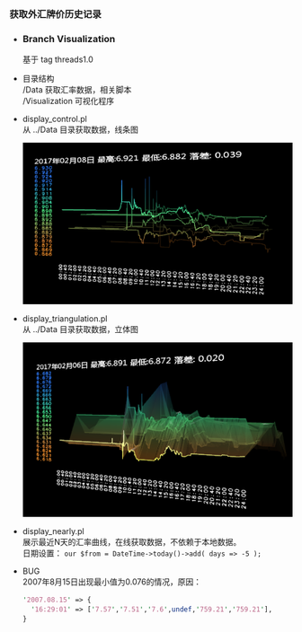 ### 获取外汇牌价历史记录  

* ### Branch Visualization  
  基于 tag threads1.0  

* 目录结构  
  /Data 获取汇率数据，相关脚本  
  /Visualization 可视化程序  

* display_control.pl  
  从 ../Data 目录获取数据，线条图  

  ![](./Visualization/snap02.png)  

* display_triangulation.pl  
  从 ../Data 目录获取数据，立体图  

  ![](./Visualization/snap01.png)  

* display_nearly.pl  
  展示最近N天的汇率曲线，在线获取数据，不依赖于本地数据。  
  日期设置：
  `our $from = DateTime->today()->add( days => -5 );`  

* BUG  
  2007年8月15日出现最小值为0.076的情况，原因：  
  ```perl
  '2007.08.15' => {
    '16:29:01' => ['7.57','7.51','7.6',undef,'759.21','759.21'],
  }
  ```
